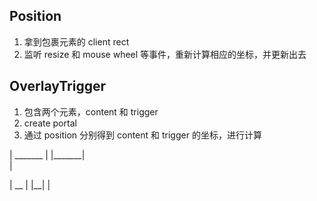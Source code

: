 ## Position

1. 拿到包裹元素的 client rect
2. 监听 resize 和 mouse wheel 等事件，重新计算相应的坐标，并更新出去


## OverlayTrigger

1. 包含两个元素，content 和 trigger
2. create portal
3. 通过 position 分别得到 content 和 trigger 的坐标，进行计算

|        _______
|       |_______|  
|

|          __
|         |__|
|         